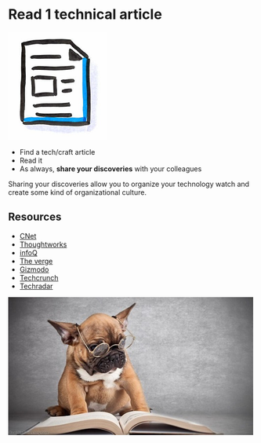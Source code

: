 # Read 1 technical article
![Read article](images/read-1-article.png)

* Find a tech/craft article
* Read it
* As always, **share your discoveries** with your colleagues

Sharing your discoveries allow you to organize your technology watch and create some kind of organizational culture.

## Resources
* [CNet](https://www.cnet.com/)
* [Thoughtworks](https://www.thoughtworks.com/)
* [infoQ](https://www.infoq.com/)
* [The verge](https://www.theverge.com)
* [Gizmodo](https://gizmodo.com/)
* [Techcrunch](https://techcrunch.com/)
* [Techradar](http://www.techradar.com/)

![Read article](images/read-1-article1.jpg)